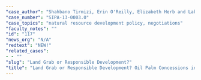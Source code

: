 ```yaml
---
"case_author": "Shahbano Tirmizi, Erin O'Reilly, Elizabeth Herb and Lakshmi Balachandran"
"case_number": "SIPA-13-0003.0"
"case_topics": "natural resource development policy, negotiations"
"faculty_notes": ""
"id": "117"
"news_org": "N/A"
"redtext": "NEW!"
"related_cases":
- - ""
"slug": "Land Grab or Responsible Development?"
"title": "Land Grab or Responsible Development? Oil Palm Concessions in Liberia"
---
```

